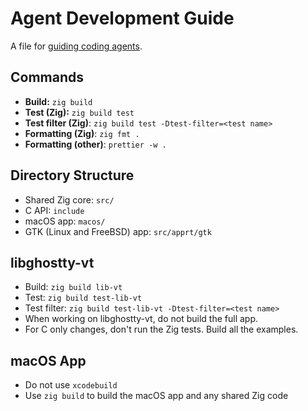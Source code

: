 # Agent Development Guide

A file for [guiding coding agents](https://agents.md/).

## Commands

- **Build:** `zig build`
- **Test (Zig):** `zig build test`
- **Test filter (Zig)**: `zig build test -Dtest-filter=<test name>`
- **Formatting (Zig)**: `zig fmt .`
- **Formatting (other)**: `prettier -w .`

## Directory Structure

- Shared Zig core: `src/`
- C API: `include`
- macOS app: `macos/`
- GTK (Linux and FreeBSD) app: `src/apprt/gtk`

## libghostty-vt

- Build: `zig build lib-vt`
- Test: `zig build test-lib-vt`
- Test filter: `zig build test-lib-vt -Dtest-filter=<test name>`
- When working on libghostty-vt, do not build the full app.
- For C only changes, don't run the Zig tests. Build all the examples.

## macOS App

- Do not use `xcodebuild`
- Use `zig build` to build the macOS app and any shared Zig code
